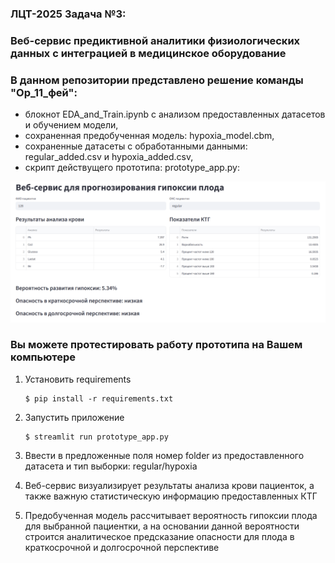 ### ЛЦТ-2025 Задача №3:
### Веб-сервис предиктивной аналитики физиологических данных с интеграцией в медицинское оборудование

### В данном репозитории представлено решение команды "Ор_11_фей":
- блокнот EDA_and_Train.ipynb с анализом предоставленных датасетов и обучением модели,
- сохраненная предобученная модель: hypoxia_model.cbm,
- сохраненные датасеты с обработанными данными: regular_added.csv и hypoxia_added.csv,
- скрипт действущего прототипа: prototype_app.py:
  
![Example Image](prototype.png)

### Вы можете протестировать работу прототипа на Вашем компьютере
1. Установить requirements

   ```
   $ pip install -r requirements.txt
   ```
2. Запустить приложение

   ```
   $ streamlit run prototype_app.py
   ```
3. Ввести в предложенные поля номер folder из предоставленного датасета и тип выборки: regular/hypoxia
4. Веб-сервис визуализирует результаты анализа крови пациенток, а также важную статистическую информацию предоставленных КТГ
5. Предобученная модель рассчитывает вероятность гипоксии плода для выбранной пациентки, а на основании данной вероятности строится аналитическое предсказание опасности для плода в краткосрочной и долгосрочной перспективе
